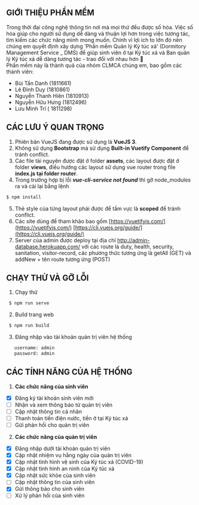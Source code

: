 ## GIỚI THIỆU PHẦN MỀM
Trong thời đại công nghệ thông tin nơi mà mọi thứ đều được số hóa. Việc số hóa giúp cho người sử dụng dễ dàng và thuận lợi hơn trong việc tương tác, tìm kiếm các chức năng mình mong muốn. Chính vì lợi ích to lớn đó nên chúng em quyết định xây dựng 'Phần mềm Quản lý Ký túc xá' (Dormitory Management Service _ DMS) để giúp sinh viên ở tại Ký túc xá và Ban quản lý Ký túc xá dễ dàng tương tác - trao đổi với nhau hơn 🎉\
Phần mềm này là thành quả của nhóm CLMCA chúng em, bao gồm các thành viên:
- Bùi Tấn Danh (1811661) 
- Lê Đình Duy (1810861)
- Nguyễn Thanh Hiên (1810913)
- Nguyễn Hữu Hưng (1812496)
- Lưu Minh Trí ( 1811298)
 

## CÁC LƯU Ý QUAN TRỌNG
1. Phiên bản VueJS đang được sử dụng là **VueJS 3**.
2. Không sử dụng **Bootstrap** mà sử dụng **Built-in Vuetify Component** để tránh conflict.
3. Các file tài nguyên được đặt ở folder **assets**, các layout được đặt ở folder **views**, điều hướng các layout sử dụng vue router trong file **index.js tại folder router**.
4. Trong trường hợp bị lỗi ***vue-cli-service not found*** thì gỡ node_modules ra và cài lại bằng lệnh 
```sh
$ npm install
```
5. Thẻ style của từng layout phải được để tầm vực là **scoped** để tránh conflict.
6. Các site dùng để tham khảo bao gồm [https://vuetifyjs.com/](https://vuetifyjs.com/)  [https://cli.vuejs.org/guide/](https://cli.vuejs.org/guide/)
7. Server của admin được deploy tại địa chỉ http://admin-database.herokuapp.com/ với các route là duty, health, security, sanitation, visitor-record, các phương thức tương ứng là getAll (GET) và addNew + tên route tương ứng (POST) 

## CHẠY THỬ VÀ GỠ LỖI
1. Chạy thử
```sh
 $ npm run serve
```
2. Build trang web
```sh
 $ npm run build
```
3. Đăng nhập vào tài khoản quản trị viên hệ thống
```sh
   username: admin
   password: admin
```
## CÁC TÍNH NĂNG CỦA HỆ THỐNG

1. **Các chức năng của sinh viên**
 - [x] Đăng ký tài khoản sinh viên mới 
 - [ ] Nhận và xem thông báo từ quản trị viên
 - [ ] Cập nhật thông tin cá nhân
 - [ ] Thanh toán tiền điện nước, tiền ở tại Ký túc xá
 - [ ] Gửi phản hồi cho quản trị viên
 
2. **Các chức năng của quản trị viên**
 
 - [x]  Đăng nhập dưới tài khoản quản trị viên
 - [x] Cập nhật nhiệm vụ hằng ngày của quản trị viên
 - [x] Cập nhật tình hình vệ sinh của Ký túc xá (COVID-19)
 - [x] Cập nhật tình hình an ninh của Ký túc xá
 - [x] Cập nhật sức khỏe của sinh viên 
 - [ ] Cập nhật thông tin của sinh viên
 - [x] Gửi thông báo cho sinh viên
 - [ ] Xử lý phản hồi của sinh viên 
